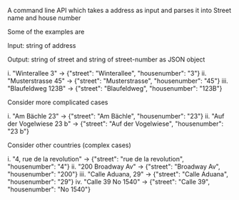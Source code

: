 A command line API which takes a address as input and parses it into Street name and house number

Some of the examples are 

Input: string of address

Output: string of street and string of street-number as JSON object

i. "Winterallee 3" -> {"street": "Winterallee", "housenumber": "3"}
ii. "Musterstrasse 45" -> {"street": "Musterstrasse", "housenumber": "45"}
iii. "Blaufeldweg 123B" -> {"street": "Blaufeldweg", "housenumber": "123B"}

Consider more complicated cases

i. "Am Bächle 23" -> {"street": "Am Bächle", "housenumber": "23"}
ii. "Auf der Vogelwiese 23 b" -> {"street": "Auf der Vogelwiese", "housenumber": "23 b"}

Consider other countries (complex cases)

i. "4, rue de la revolution" -> {"street": "rue de la revolution", "housenumber": "4"}
ii. "200 Broadway Av" -> {"street": "Broadway Av", "housenumber": "200"}
iii. "Calle Aduana, 29" -> {"street": "Calle Aduana", "housenumber": "29"}
iv. "Calle 39 No 1540" -> {"street": "Calle 39", "housenumber": "No 1540"}
